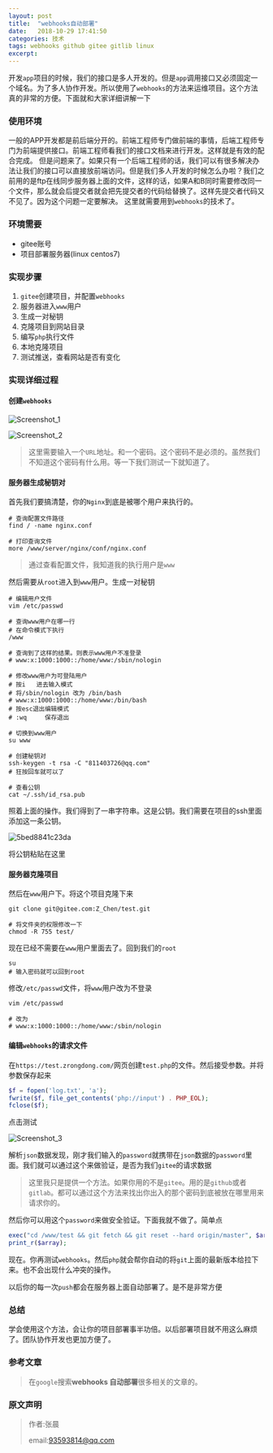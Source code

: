 ```yaml
---
layout: post
title:  "webhooks自动部署"
date:   2018-10-29 17:41:50
categories: 技术
tags: webhooks github gitee gitlib linux
excerpt: 
---
```



开发`app`项目的时候，我们的接口是多人开发的。但是`app`调用接口又必须固定一个域名。为了多人协作开发。所以使用了`webhooks`的方法来运维项目。这个方法真的非常的方便。下面就和大家详细讲解一下





### 使用环境

一般的APP开发都是前后端分开的。前端工程师专门做前端的事情，后端工程师专门为前端提供接口。前端工程师看我们的接口文档来进行开发。这样就是有效的配合完成。
但是问题来了。如果只有一个后端工程师的话，我们可以有很多解决办法让我们的接口可以直接放前端访问。但是我们多人开发的时候怎么办啦？我们之前用的是ftp在线同步服务器上面的文件，这样的话，如果A和B同时需要修改同一个文件，那么就会后提交者就会把先提交者的代码给替换了。这样先提交者代码又不见了。因为这个问题一定要解决。
这里就需要用到`webhooks`的技术了。

### 环境需要

- gitee账号
- 项目部署服务器(linux centos7)

### 实现步骤

1. `gitee`创建项目，并配置`webhooks`
2. 服务器进入`www`用户
3. 生成一对秘钥
4. 克隆项目到网站目录
5. 编写`php`执行文件
6. 本地克隆项目
7. 测试推送，查看网站是否有变化

### 实现详细过程

#### 创建`webhooks`

![Screenshot_1](https://dong-1256312020.cos.ap-guangzhou.myqcloud.com/webhooks/Screenshot_1.png)

![Screenshot_2](https://dong-1256312020.cos.ap-guangzhou.myqcloud.com/webhooks/Screenshot_2.png)

> 这里需要输入一个`URL`地址。和一个密码。这个密码不是必须的。虽然我们不知道这个密码有什么用。等一下我们测试一下就知道了。

#### 服务器生成秘钥对

首先我们要搞清楚，你的`Nginx`到底是被哪个用户来执行的。

```shell
# 查询配置文件路径
find / -name nginx.conf

# 打印查询文件
more /www/server/nginx/conf/nginx.conf
```

> 通过查看配置文件，我知道我的执行用户是`www`

然后需要从`root`进入到`www`用户。生成一对秘钥

```shell
# 编辑用户文件
vim /etc/passwd

# 查询www用户在哪一行
# 在命令模式下执行
/www

# 查询到了这样的结果。则表示www用户不准登录
# www:x:1000:1000::/home/www:/sbin/nologin

# 修改www用户为可登陆用户
# 按i   进去输入模式
# 将/sbin/nologin 改为 /bin/bash
# www:x:1000:1000::/home/www:/bin/bash
# 按esc退出编辑模式
# :wq     保存退出

# 切换到www用户
su www

# 创建秘钥对
ssh-keygen -t rsa -C "811403726@qq.com"
# 狂按回车就可以了

# 查看公钥
cat ~/.ssh/id_rsa.pub
```

照着上面的操作。我们得到了一串字符串。这是公钥。我们需要在项目的ssh里面添加这一条公钥。

![5bed8841c23da](https://raw.githubusercontent.com/Stong-chen/Stong-chen.github.io/master/file/2018-11-15/5bed8841c23da.png)

将公钥粘贴在这里



#### 服务器克隆项目

然后在`www`用户下。将这个项目克隆下来

```shell
git clone git@gitee.com:Z_Chen/test.git

# 将文件夹的权限修改一下
chmod -R 755 test/
```

现在已经不需要在`www`用户里面去了。回到我们的`root`

```shell
su 
# 输入密码就可以回到root
```

修改`/etc/passwd`文件，将`www`用户改为不登录

```shell
vim /etc/passwd

# 改为
# www:x:1000:1000::/home/www:/sbin/nologin
```



#### 编辑`webhooks`的请求文件

在`https://test.zrongdong.com/`网页创建`test.php`的文件。然后接受参数。并将参数保存起来

```php
$f = fopen('log.txt', 'a');
fwrite($f, file_get_contents('php://input') . PHP_EOL);
fclose($f);
```

点击测试

![Screenshot_3](https://dong-1256312020.cos.ap-guangzhou.myqcloud.com/webhooks/Screenshot_3.png)

解析`json`数据发现，刚才我们输入的`password`就携带在`json`数据的`password`里面。我们就可以通过这个来做验证，是否为我们`gitee`的请求数据

> 这里我只是提供一个方法。如果你用的不是`gitee`。用的是`github`或者`gitlab`。都可以通过这个方法来找出你出入的那个密码到底被放在哪里用来请求你的。



然后你可以用这个`password`来做安全验证。下面我就不做了。简单点

```php
exec("cd /www/test && git fetch && git reset --hard origin/master", $array);
print_r($array);
```

现在。你再测试`webhooks`。然后`php`就会帮你自动的将`git`上面的最新版本给拉下来。也不会出现什么冲突的操作。



以后你的每一次`push`都会在服务器上面自动部署了。是不是非常方便



### 总结

学会使用这个方法，会让你的项目部署事半功倍。以后部署项目就不用这么麻烦了。团队协作开发也更加方便了。



### 参考文章

> 在`google`搜索**webhooks 自动部署**很多相关的文章的。



### 原文声明

> 作者:张晨
>
> email:93593814@qq.com